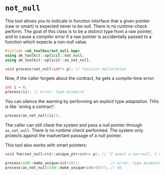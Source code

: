 # `not_null`

This tool allows you to indicate in function interface that a given pointer (raw or smart) is expected never to be null.
There is no runtime-check perform. The goal of this class is to be a distinct type from a raw pointer, and to cause
a compiler error if a raw pointer is accidentally passed to a function which expects a non-null value.

```c++
#include <ak_toolbox/not_null.hpp>
using ak_toolkit::xplicit::not_null;
using ak_toolkit::xplicit::as_not_null;

void process(not_null<int*> p); // function declaration
```

Now, if the caller forgets about the contract, he gets a compile-time error:

```c++
int i = 0;
process(&i); // error: type mismatch
```

You can silence the warning by performing an explicit type adaptation. THis is like 'sining a contract':

```c++
process(as_not_null(&i));
```

The caller can still cheat the system and pass a null pointer through `as_not_null`.
There is no runtime check performed. The system only protects against the inadvertant passage of a null pointer.

This tool also works with smart pointers:

```c++
void fun(not_null<std::unique_ptr<int>> p); // "I exect a non-null, I will delete"

process(std::make_unique<int>(0));              // error: type mismatch
process(as_not_null(std::make_unique<int>(0))); // ok
```
